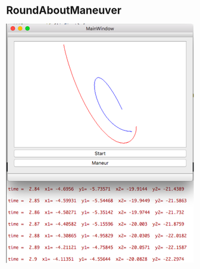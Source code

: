 # RoundAboutManeuver
![Example of Air Collision Preserve Maneuver](https://raw.githubusercontent.com/SergeyStaroletov/RoundAboutManeuver/master/RoundAbout.png)
